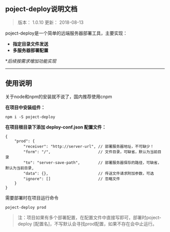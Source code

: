 ## poject-deploy说明文档 ##

> 版本： 1.0.10
> 更新： 2018-08-13

poject-deploy是一个简单的远端服务器部署工具，主要实现：

- **指定目录文件发送**
- **多服务器部署配置**

**后续按需求增加功能实现*

-------------------

## 使用说明

关于node和npm的安装就不说了，国内推荐使用cnpm

**在项目中安装组件：**

    npm i -S poject-deploy
    
**在项目根目录下添加 deploy-conf.json 配置文件：**

	{
	    "prod": {
	        "receiver": "http://server-url", // 部署服务器地址，不可缺少！
	        "form": "/",                     // 文件目录，可缺省，默认为当前目录
	        "to": "server-save-path",        // 部署服务器保存的路径，可缺省，默认为当前目录,
			"data": {},						 // 传送文件请求附加参数，可选
			"ignore": []					 // 忽略文件
	    }
	}
	

需要部署时在项目运行命令

	poject-deploy prod


> 注：项目如果有多个部署配置，在配置文件中直接写即可，部署时poject-deploy [配置名]，不写默认会寻找prod配置，如果不存在会中止运行。